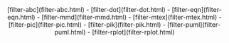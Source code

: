 <center>
[filter-abc](filter-abc.html) -
[filter-dot](filter-dot.html) -
[filter-eqn](filter-eqn.html) -
[filter-mmd](filter-mmd.html) -
[filter-mtex](filter-mtex.html) -
[filter-pic](filter-pic.html) -
[filter-pik](filter-pik.html) -
[filter-puml](filter-puml.html) -
[filter-rplot](filter-rplot.html) 
</center>


